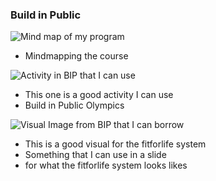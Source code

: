 ### Build in Public
![Mind map of my program](Mind%20map%20of%20my%20program.jpg)
- Mindmapping the course

![Activity in BIP that I can use](Activity%20in%20BIP%20that%20I%20can%20use.png)
- This one is a good activity I can use
- Build in Public Olympics

![Visual Image from BIP that I can borrow](Visual%20Image%20from%20BIP%20that%20I%20can%20borrow.png)
- This is a good visual for the fitforlife system
- Something that I can use in a slide
- for what the fitforlife system looks likes